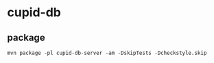 # cupid-db

## package

```shell
mvn package -pl cupid-db-server -am -DskipTests -Dcheckstyle.skip
```
